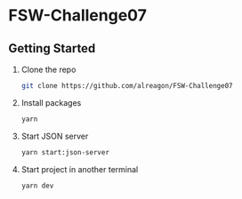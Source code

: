 # FSW-Challenge07

## Getting Started

1. Clone the repo

   ```sh
   git clone https://github.com/alreagon/FSW-Challenge07
   ```

2. Install packages
   ```sh
   yarn
   ```
3. Start JSON server

   ```sh
   yarn start:json-server
   ```

4. Start project in another terminal

   ```sh
   yarn dev
   ```
